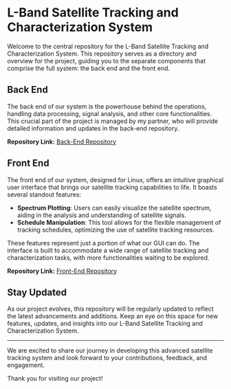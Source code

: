 # L-Band Satellite Tracking and Characterization System

Welcome to the central repository for the L-Band Satellite Tracking and Characterization System. This repository serves as a directory and overview for the project, guiding you to the separate components that comprise the full system: the back end and the front end.

## Back End
The back end of our system is the powerhouse behind the operations, handling data processing, signal analysis, and other core functionalities. This crucial part of the project is managed by my partner, who will provide detailed information and updates in the back-end repository.

**Repository Link:** [Back-End Repository](https://github.com/samueltv250/MDE)

## Front End
The front end of our system, designed for Linux, offers an intuitive graphical user interface that brings our satellite tracking capabilities to life. It boasts several standout features:

- **Spectrum Plotting**: Users can easily visualize the satellite spectrum, aiding in the analysis and understanding of satellite signals.
- **Schedule Manipulation**: This tool allows for the flexible management of tracking schedules, optimizing the use of satellite tracking resources.

These features represent just a portion of what our GUI can do. The interface is built to accommodate a wide range of satellite tracking and characterization tasks, with more functionalities waiting to be explored.

**Repository Link:** [Front-End Repository](https://github.com/Ethancd19/L-Band-satellite-tracking)

## Stay Updated
As our project evolves, this repository will be regularly updated to reflect the latest advancements and additions. Keep an eye on this space for new features, updates, and insights into our L-Band Satellite Tracking and Characterization System.

---

We are excited to share our journey in developing this advanced satellite tracking system and look forward to your contributions, feedback, and engagement.

Thank you for visiting our project!
